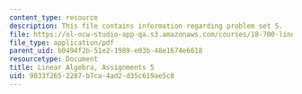 ```yaml
---
content_type: resource
description: This file contains information regarding problem set 5.
file: https://ol-ocw-studio-app-qa.s3.amazonaws.com/courses/18-700-linear-algebra-fall-2013/9033f2652287b7ca4ad2d35c619ae5c8_MIT18_700F13_ps5.pdf
file_type: application/pdf
parent_uid: b0494f2b-51e2-1989-e03b-48e1674e6618
resourcetype: Document
title: Linear Algebra, Assignments 5
uid: 9033f265-2287-b7ca-4ad2-d35c619ae5c8
---
```

